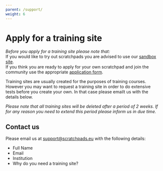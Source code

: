 ```yaml
---
parent: /support/
weight: 6
---
```


# Apply for a training site

_Before you apply for a training site please note that:_  
If you would like to try out scratchpads you are advised to use our [sandbox site](http://sandbox.scratchpads.eu).  
If you think you are ready to apply for your own scratchpad and join the community use the appropriate [application form](http://get.scratchpads.eu).

Training sites are usually created for the purposes of training courses. However you may want to request a training site in order to do extensive tests before you create your own. In that case please emailt us with the details below.

_Please note that all training sites will be deleted after a period of 2 weeks. If for any reason you need to extend this period please inform us in due time._

## Contact us

Please email us at [support@scratchpads.eu](mailto:support@scratchpads.eu) with the following details:

 - Full Name
 - Email
 - Institution
 - Why do you need a training site?